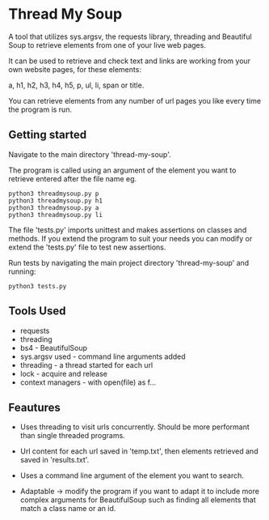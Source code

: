 # Thread My Soup
A tool that utilizes sys.argsv, the requests library, threading and Beautiful Soup to retrieve elements from one of your live web pages. 

It can be used to retrieve and check text and links are working from your own website pages, for these elements: 

a, h1, h2, h3, h4, h5, p, ul, li, span or title.

You can retrieve elements from any number of url pages you like every time the program is run.

## Getting started
Navigate to the main directory 'thread-my-soup'.

The program is called using an argument of the element you want to retrieve entered after the file name eg.
```
python3 threadmysoup.py p
python3 threadmysoup.py h1
python3 threadmysoup.py a
python3 threadmysoup.py li
```

The file 'tests.py' imports unittest and makes assertions on classes and methods. If you extend the program to suit your needs you can modify or extend the 'tests.py' file to test new assertions.

Run tests by navigating the main project directory 'thread-my-soup' and running:
```
python3 tests.py
```

## Tools Used
- requests
- threading
- bs4 - BeautifulSoup
- sys.argsv used - command line arguments added
- threading - a thread started for each url
- lock - acquire and release
- context managers - with open(file) as f... 

## Feautures
- Uses threading to visit urls concurrently. Should be more performant than single threaded programs.
- Url content for each url saved in 'temp.txt', then elements retrieved and saved in 'results.txt'.
- Uses a command line argument of the element you want to search.

- Adaptable -> modify the program if you want to adapt it to include more complex arguments for BeautifulSoup such as finding all elements that match a class name or an id.

